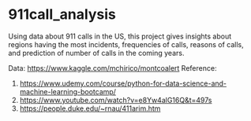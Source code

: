 # 911call_analysis
Using data about 911 calls in the US, this project gives insights about regions having the most incidents, frequencies of calls, reasons of calls, and prediction of number of calls in the coming years.

Data: https://www.kaggle.com/mchirico/montcoalert
Reference: 
1. https://www.udemy.com/course/python-for-data-science-and-machine-learning-bootcamp/
2. https://www.youtube.com/watch?v=e8Yw4alG16Q&t=497s
3. https://people.duke.edu/~rnau/411arim.htm



